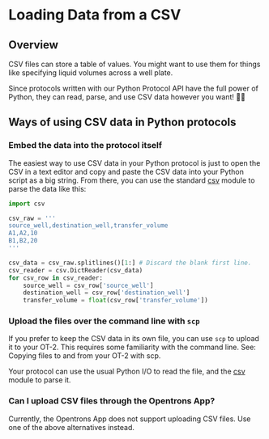 # Loading Data from a CSV

## Overview
CSV files can store a table of values. You might want to use them for things like specifying liquid volumes across a well plate.

Since protocols written with our Python Protocol API have the full power of Python, they can read, parse, and use CSV data however you want! 👩‍💻

## Ways of using CSV data in Python protocols
### Embed the data into the protocol itself
The easiest way to use CSV data in your Python protocol is just to open the CSV in a text editor and copy and paste the CSV data into your Python script as a big string. From there, you can use the standard [csv](https://docs.python.org/3/library/csv.html) module to parse the data like this:

```python
import csv

csv_raw = '''
source_well,destination_well,transfer_volume
A1,A2,10
B1,B2,20
'''

csv_data = csv_raw.splitlines()[1:] # Discard the blank first line.
csv_reader = csv.DictReader(csv_data) 
for csv_row in csv_reader:
    source_well = csv_row['source_well']
    destination_well = csv_row['destination_well']
    transfer_volume = float(csv_row['transfer_volume'])
```

### Upload the files over the command line with `scp`
If you prefer to keep the CSV data in its own file, you can use `scp`  to upload it to your OT-2. This requires some familiarity with the command line. See: Copying files to and from your OT-2 with scp.

Your protocol can use the usual Python I/O to read the file, and the [csv](https://docs.python.org/3/library/csv.html) module to parse it.

### Can I upload CSV files through the Opentrons App?
Currently, the Opentrons App does not support uploading CSV files. Use one of the above alternatives instead.